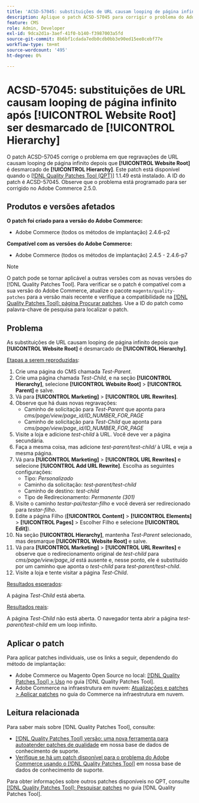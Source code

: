 ```yaml
---
title: 'ACSD-57045: substituições de URL causam looping de página infinito após [!UICONTROL Website Root] ser desmarcado de [!UICONTROL Hierarchy]'
description: Aplique o patch ACSD-57045 para corrigir o problema do Adobe Commerce em que substituições de URL causam looping de página infinito depois que [!UICONTROL Website Root] é desmarcado de [!UICONTROL Hierarchy].
feature: CMS
role: Admin, Developer
exl-id: 9dca2d1a-3aef-41f0-b140-f3987003a5fd
source-git-commit: 8b6bf1cdada7edb0cdb0bb3e90ed15ee8cebf77e
workflow-type: tm+mt
source-wordcount: '495'
ht-degree: 0%

---
```


# ACSD-57045: substituições de URL causam looping de página infinito após [!UICONTROL Website Root] ser desmarcado de [!UICONTROL Hierarchy]

O patch ACSD-57045 corrige o problema em que regravações de URL causam looping de página infinito depois que **[!UICONTROL Website Root]** é desmarcado de **[!UICONTROL Hierarchy]**. Este patch está disponível quando o [[!DNL Quality Patches Tool (QPT)]](/help/announcements/adobe-commerce-announcements/magento-quality-patches-released-new-tool-to-self-serve-quality-patches.md) 1.1.49 está instalado. A ID do patch é ACSD-57045. Observe que o problema está programado para ser corrigido no Adobe Commerce 2.5.0.

## Produtos e versões afetados

**O patch foi criado para a versão do Adobe Commerce:**

* Adobe Commerce (todos os métodos de implantação) 2.4.6-p2

**Compatível com as versões do Adobe Commerce:**

* Adobe Commerce (todos os métodos de implantação) 2.4.5 - 2.4.6-p7

>[!NOTE]
>
>O patch pode se tornar aplicável a outras versões com as novas versões do [!DNL Quality Patches Tool]. Para verificar se o patch é compatível com a sua versão do Adobe Commerce, atualize o pacote `magento/quality-patches` para a versão mais recente e verifique a compatibilidade na [[!DNL Quality Patches Tool]: página Procurar patches](https://experienceleague.adobe.com/tools/commerce-quality-patches/index.html). Use a ID do patch como palavra-chave de pesquisa para localizar o patch.

## Problema

As substituições de URL causam looping de página infinito depois que **[!UICONTROL Website Root]** é desmarcado de **[!UICONTROL Hierarchy]**.

<u>Etapas a serem reproduzidas</u>:

1. Crie uma página do CMS chamada *Test-Parent*.
1. Crie uma página chamada *Test-Child*, e na seção **[!UICONTROL Hierarchy]**, selecione **[!UICONTROL Website Root]** > **[!UICONTROL Parent]** e salve.
1. Vá para **[!UICONTROL Marketing]** > **[!UICONTROL URL Rewrites]**.
1. Observe que há duas novas regravações:
   * Caminho de solicitação para *Test-Parent* que aponta para *cms/page/view/page_id/ID_NUMBER_FOR_PAGE*
   * Caminho de solicitação para *Test-Child* que aponta para *cms/page/view/page_id/ID_NUMBER_FOR_PAGE*
1. Visite a loja e adicione *test-child* à URL. Você deve ver a página secundária.
1. Faça a mesma coisa, mas adicione *test-parent/test-child/* à URL e veja a mesma página.
1. Vá para **[!UICONTROL Marketing]** > **[!UICONTROL URL Rewrites]** e selecione **[!UICONTROL Add URL Rewrite]**. Escolha as seguintes configurações:
   * Tipo: *Personalizado*
   * Caminho da solicitação: *test-parent/test-child*
   * Caminho de destino: *test-child*
   * Tipo de Redirecionamento: *Permanente (301)*
1. Visite o caminho *testar-pai/testar-filho* e você deverá ser redirecionado para *testar-filho*.
1. Edite a página Filho (**[!UICONTROL Content]** > **[!UICONTROL Elements]** > **[!UICONTROL Pages]** > Escolher Filho e selecione **[!UICONTROL Edit]**).
1. Na seção **[!UICONTROL Hierarchy]**, mantenha *Test-Parent* selecionado, mas desmarque **[!UICONTROL Website Root]** e salve.
1. Vá para **[!UICONTROL Marketing]** > **[!UICONTROL URL Rewrites]** e observe que o redirecionamento original de *test-child* para *cms/page/view/page_id* está ausente e, nesse ponto, ele é substituído por um caminho que aponta o *test-child* para *test-parent/test-child*.
1. Visite a loja e tente visitar a página *Test-Child*.

<u>Resultados esperados</u>:

A página *Test-Child* está aberta.

<u>Resultados reais</u>:

A página *Test-Child* não está aberta. O navegador tenta abrir a página *test-parent/test-child* em um loop infinito.

## Aplicar o patch

Para aplicar patches individuais, use os links a seguir, dependendo do método de implantação:

* Adobe Commerce ou Magento Open Source no local: [[!DNL Quality Patches Tool] > Uso](https://experienceleague.adobe.com/docs/commerce-operations/tools/quality-patches-tool/usage.html) no guia [!DNL Quality Patches Tool].
* Adobe Commerce na infraestrutura em nuvem: [Atualizações e patches > Aplicar patches](https://experienceleague.adobe.com/docs/commerce-cloud-service/user-guide/develop/upgrade/apply-patches.html) no guia do Commerce na infraestrutura em nuvem.

## Leitura relacionada

Para saber mais sobre [!DNL Quality Patches Tool], consulte:

* [[!DNL Quality Patches Tool] versão: uma nova ferramenta para autoatender patches de qualidade](/help/announcements/adobe-commerce-announcements/magento-quality-patches-released-new-tool-to-self-serve-quality-patches.md) em nossa base de dados de conhecimento de suporte.
* [Verifique se há um patch disponível para o problema do Adobe Commerce usando o [!DNL Quality Patches Tool]](/help/support-tools/patches-available-in-qpt-tool/check-patch-for-magento-issue-with-magento-quality-patches.md) em nossa base de dados de conhecimento de suporte.

Para obter informações sobre outros patches disponíveis no QPT, consulte [[!DNL Quality Patches Tool]: Pesquisar patches](https://experienceleague.adobe.com/tools/commerce-quality-patches/index.html) no guia [!DNL Quality Patches Tool].
